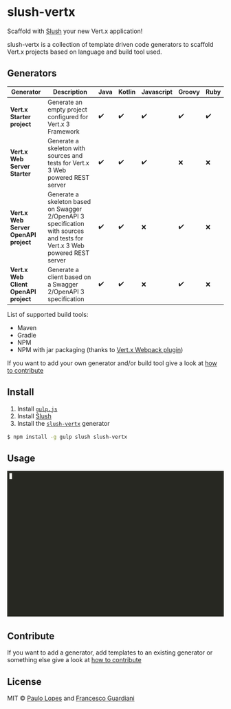 # slush-vertx

Scaffold with [Slush][slush-url] your new Vert.x application!

slush-vertx is a collection of template driven code generators to scaffold Vert.x projects based on language and build tool used.

## Generators

| Generator | Description | Java | Kotlin | Javascript | Groovy | Ruby |
|-----------|-------------|------|--------|------------|--------|------|
| **Vert.x Starter project** | Generate an empty project configured for Vert.x 3 Framework |:heavy_check_mark: | :heavy_check_mark: | :heavy_check_mark: | :heavy_check_mark: | :heavy_check_mark: |
| **Vert.x Web Server Starter** | Generate a skeleton with sources and tests for Vert.x 3 Web powered REST server | :heavy_check_mark: | :heavy_check_mark: | :heavy_check_mark: | :x: | :x: |
| **Vert.x Web Server OpenAPI project** | Generate a skeleton based on Swagger 2/OpenAPI 3 specification with sources and tests for Vert.x 3 Web powered REST server | :heavy_check_mark: | :heavy_check_mark: | :x: | :heavy_check_mark: | :x: |
| **Vert.x Web Client OpenAPI project** | Generate a client based on a Swagger 2/OpenAPI 3 specification | :heavy_check_mark: | :heavy_check_mark: | :x: | :heavy_check_mark: | :x: |

List of supported build tools:

* Maven
* Gradle
* NPM
* NPM with jar packaging (thanks to [Vert.x Webpack plugin](https://github.com/pmlopes/webpack-vertx-plugin))

If you want to add your own generator and/or build tool give a look at [how to contribute](https://github.com/pmlopes/slush-vertx/wiki/How-to-contribute)

## Install

1. Install [`gulp.js`][gulp-url]
2. Install [Slush][slush-url]
3. Install the [`slush-vertx`][generator-url] generator

```sh
$ npm install -g gulp slush slush-vertx
```

## Usage

[![asciicast](./demo.gif)](https://asciinema.org/a/lR23OQrMnDY6zZNggh8kgUAE4)

## Contribute

If you want to add a generator, add templates to an existing generator or something else give a look at [how to contribute](https://github.com/pmlopes/slush-vertx/wiki/How-to-contribute)

## License

MIT © [Paulo Lopes](http://jetdrone.xyz) and [Francesco Guardiani](http://slinkydeveloper.github.io)

[slush-url]: http://slushjs.github.io
[gulp-url]: http://gulpjs.com
[generator-url]: https://github.com/pmlopes/slush-vertx
